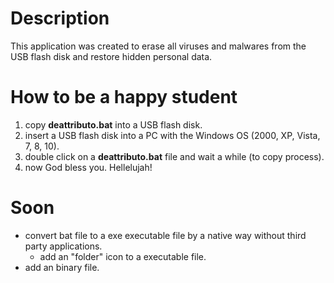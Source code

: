 # Description #
This application was created to erase all viruses and malwares from the USB flash disk and restore hidden personal data.

# How to be a happy student #

1. copy **deattributo.bat** into a USB flash disk.
2. insert a USB flash disk into a PC with the Windows OS (2000, XP, Vista, 7, 8, 10).
3. double click on a **deattributo.bat** file and wait a while (to copy process).
4. now God bless you. Hellelujah!


# Soon #

- convert bat file to a exe executable file by a native way without third party applications.
	- add an "folder" icon to a executable file.
- add an binary file.
